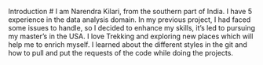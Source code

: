 Introduction # I am Narendra Kilari, from the southern part of India. I have 5 experience in the data analysis domain. In my previous project, I had faced some issues to handle, so I decided to enhance my skills, it’s led to pursuing my master’s in the USA.
I love Trekking and exploring new places which will help me to enrich myself.
I learned about the different styles in the git and how to pull and put the requests of the code while doing the projects.

